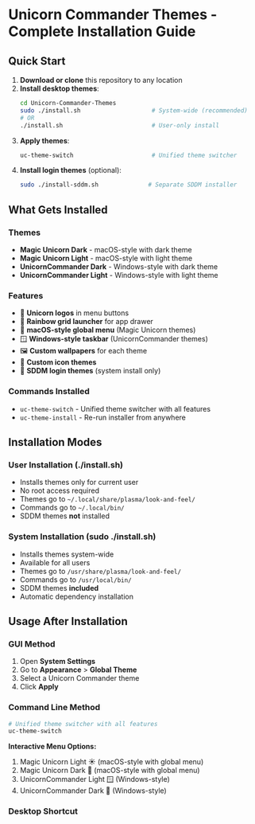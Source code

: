 # Unicorn Commander Themes - Complete Installation Guide

## Quick Start

1. **Download or clone** this repository to any location
2. **Install desktop themes**:
   ```bash
   cd Unicorn-Commander-Themes
   sudo ./install.sh                    # System-wide (recommended)
   # OR
   ./install.sh                         # User-only install
   ```
3. **Apply themes**:
   ```bash
   uc-theme-switch                      # Unified theme switcher
   ```
4. **Install login themes** (optional):
   ```bash
   sudo ./install-sddm.sh              # Separate SDDM installer
   ```

## What Gets Installed

### Themes
- **Magic Unicorn Dark** - macOS-style with dark theme
- **Magic Unicorn Light** - macOS-style with light theme  
- **UnicornCommander Dark** - Windows-style with dark theme
- **UnicornCommander Light** - Windows-style with light theme

### Features
- 🦄 **Unicorn logos** in menu buttons
- 🌈 **Rainbow grid launcher** for app drawer
- 🍎 **macOS-style global menu** (Magic Unicorn themes)
- 🪟 **Windows-style taskbar** (UnicornCommander themes)
- 🖼️ **Custom wallpapers** for each theme
- 🎨 **Custom icon themes**
- 🔐 **SDDM login themes** (system install only)

### Commands Installed
- `uc-theme-switch` - Unified theme switcher with all features
- `uc-theme-install` - Re-run installer from anywhere

## Installation Modes

### User Installation (./install.sh)
- Installs themes only for current user
- No root access required
- Themes go to `~/.local/share/plasma/look-and-feel/`
- Commands go to `~/.local/bin/`
- SDDM themes **not** installed

### System Installation (sudo ./install.sh)  
- Installs themes system-wide
- Available for all users
- Themes go to `/usr/share/plasma/look-and-feel/`
- Commands go to `/usr/local/bin/`
- SDDM themes **included**
- Automatic dependency installation

## Usage After Installation

### GUI Method
1. Open **System Settings**
2. Go to **Appearance** > **Global Theme**
3. Select a Unicorn Commander theme
4. Click **Apply**

### Command Line Method
```bash
# Unified theme switcher with all features
uc-theme-switch
```

**Interactive Menu Options:**
1. Magic Unicorn Light ☀️ (macOS-style with global menu)
2. Magic Unicorn Dark 🌙 (macOS-style with global menu)  
3. UnicornCommander Light 🪟 (Windows-style)
4. UnicornCommander Dark 🌚 (Windows-style)

### Desktop Shortcut
